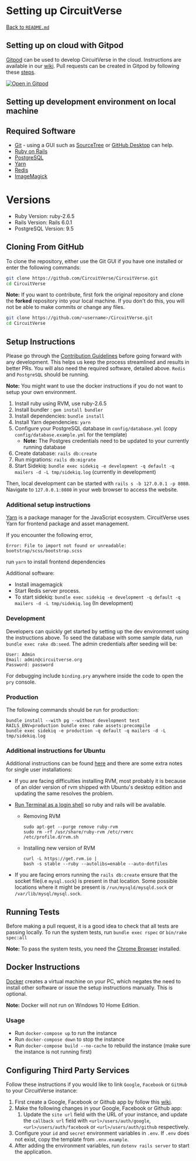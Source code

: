 # Setting up CircuitVerse
[Back to `README.md`](README.md)

## Setting up on cloud with Gitpod
[Gitpod](https://www.gitpod.io/) can be used to develop CircuitVerse in the cloud. Instructions are available in our [wiki](https://github.com/CircuitVerse/CircuitVerse/wiki/Development-on-Gitpod). Pull requests can be created in Gitpod by following these [steps](https://github.com/CircuitVerse/CircuitVerse/wiki/Pull-Requests-using-Gitpod).

[![Open in Gitpod](https://gitpod.io/button/open-in-gitpod.svg)](https://gitpod.io/#https://github.com/CircuitVerse/CircuitVerse)

## Setting up development environment on local machine

## Required Software
- [Git](https://git-scm.com/) - using a GUI such as [SourceTree](https://www.sourcetreeapp.com/) or [GitHub Desktop](https://desktop.github.com/) can help.
- [Ruby on Rails](https://rubyonrails.org/)
- [PostgreSQL](https://www.postgresql.org/)
- [Yarn](https://yarnpkg.com/)
- [Redis](https://redis.io/)
- [ImageMagick](https://imagemagick.org/)

# Versions
- Ruby Version: ruby-2.6.5
- Rails Version: Rails 6.0.1
- PostgreSQL Version: 9.5
  
## Cloning From GitHub
To clone the repository, either use the Git GUI if you have one installed or enter the following commands:
```sh
git clone https://github.com/CircuitVerse/CircuitVerse.git
cd CircuitVerse
```
**Note:** If you want to contribute, first fork the original repository and clone the **forked** repository into your local machine. If you don't do this, you will not be able to make commits or change any files.
```sh
git clone https://github.com/<username>/CircuitVerse.git
cd CircuitVerse
```

## Setup Instructions
Please go through the [Contribution Guidelines](CONTRIBUTING.md) before going forward with any development. This helps us keep the process streamlined and results in better PRs.
You will also need the required software, detailed above. `Redis` and `PostgreSQL` should be running.

**Note:** You might want to use the docker instructions if you do not want to setup your own environment.

1. Install ruby using RVM, use ruby-2.6.5
1. Install bundler : `gem install bundler`
1. Install dependencies: `bundle install`
1. Install Yarn dependencies: `yarn`
1. Configure your PostgreSQL database in `config/database.yml` (copy `config/database.example.yml` for the template) 
     * **Note:** The Postgres credentials need to be updated to your currently running database
1. Create database: `rails db:create`
1. Run migrations: `rails db:migrate`
1. Start Sidekiq: `bundle exec sidekiq -e development -q default -q mailers -d -L tmp/sidekiq.log` (currently in development)

Then, local development can be started with `rails s -b 127.0.0.1 -p 8080`. Navigate to `127.0.0.1:8080` in your web browser to access the website.

### Additional setup instructions
[Yarn](https://yarnpkg.com/lang/en/) is a package manager for the JavaScript ecosystem.
CircuitVerse uses Yarn for frontend package and asset management.

If you encounter the following error,
```
Error: File to import not found or unreadable: bootstrap/scss/bootstrap.scss
```
run `yarn` to install frontend dependencies

Additional software:
* Install imagemagick
* Start Redis server process.
* To start sidekiq: `bundle exec sidekiq -e development -q default -q mailers -d -L tmp/sidekiq.log` (In development)

### Development
Developers can quickly get started by setting up the dev environment using the instructions above. To seed the database with some sample data, run `bundle exec rake db:seed`. The admin credentials after seeding will be:
```
User: Admin
Email: admin@circuitverse.org
Password: password
```

For debugging include `binding.pry` anywhere inside the code to open the `pry` console.


### Production
The following commands should be run for production:
```
bundle install --with pg --without development test
RAILS_ENV=production bundle exec rake assets:precompile
bundle exec sidekiq -e production -q default -q mailers -d -L tmp/sidekiq.log
```

### Additional instructions for Ubuntu
Additional instructions can be found [here](https://www.howtoforge.com/tutorial/ubuntu-ruby-on-rails/) and there are some extra notes for single user installations:
- If you are facing difficulties installing RVM, most probably it is because of an older version of rvm shipped with Ubuntu's desktop edition and updating the same resolves the problem.
- [Run Terminal as a login shell](https://rvm.io/integration/gnome-terminal/) so ruby and rails will be available.

  - Removing RVM
    ```
    sudo apt-get --purge remove ruby-rvm
    sudo rm -rf /usr/share/ruby-rvm /etc/rvmrc /etc/profile.d/rvm.sh
    ```
  - Installing new version of RVM
    ```
    curl -L https://get.rvm.io |
    bash -s stable --ruby --autolibs=enable --auto-dotfiles
    ```
- If you are facing errors running the `rails db:create` ensure that the socket file(i.e `mysql.sock`) is present in that location. Some possible locations where it might be present is `/run/mysqld/mysqld.sock` or `/var/lib/mysql/mysql.sock`.

## Running Tests
Before making a pull request, it is a good idea to check that all tests are passing locally. To run the system tests, run `bundle exec rspec` or `bin/rake spec:all`

**Note:** To pass the system tests, you need the [Chrome Browser](https://www.google.com/chrome/) installed.

## Docker Instructions
[Docker](https://www.docker.com/) creates a virtual machine on your PC, which negates the need to install other software or issue the setup instructions manually. This is optional.

**Note:** Docker will not run on Windows 10 Home Edition.

### Usage
* Run `docker-compose up` to run the instance 
* Run `docker-compose down` to stop the instance
* Run `docker-compose build --no-cache` to rebuild the instance (make sure the instance is not running first)


## Configuring Third Party Services
Follow these instructions if you would like to link `Google`, `Facebook` or `GitHub` to your CircuitVerse instance:
1. First create a Google, Facebook or Github app by follow this [wiki](https://github.com/CircuitVerse/CircuitVerse/wiki/Create-Apps).
2. Make the following changes in your Google, Facebook or Github app:
   1.  Update the `site url` field with the URL of your instance, and update the `callback url` field with `<url>/users/auth/google`, `<url>/users/auth/facebook` or `<url>/users/auth/github` respectively.
3. Configure your `id` and `secret` environment variables in `.env`. If `.env` does not exist, copy the template from `.env.example`.
4. After adding the environment variables, run `dotenv rails server` to start the application.
